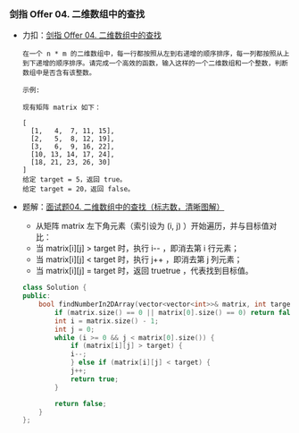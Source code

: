 ### 剑指 Offer 04. 二维数组中的查找

+ 力扣：[剑指 Offer 04. 二维数组中的查找](https://leetcode-cn.com/problems/er-wei-shu-zu-zhong-de-cha-zhao-lcof/)

  ```
  在一个 n * m 的二维数组中，每一行都按照从左到右递增的顺序排序，每一列都按照从上到下递增的顺序排序。请完成一个高效的函数，输入这样的一个二维数组和一个整数，判断数组中是否含有该整数。
  
  示例:
  
  现有矩阵 matrix 如下：
  
  [
    [1,   4,  7, 11, 15],
    [2,   5,  8, 12, 19],
    [3,   6,  9, 16, 22],
    [10, 13, 14, 17, 24],
    [18, 21, 23, 26, 30]
  ]
  给定 target = 5，返回 true。
  给定 target = 20，返回 false。
  ```

+ 题解：[面试题04. 二维数组中的查找（标志数，清晰图解）](https://leetcode-cn.com/problems/er-wei-shu-zu-zhong-de-cha-zhao-lcof/solution/mian-shi-ti-04-er-wei-shu-zu-zhong-de-cha-zhao-zuo/)

  + 从矩阵 matrix 左下角元素（索引设为 (i, j) ）开始遍历，并与目标值对比：
  + 当 matrix[i][j] > target 时，执行 i-- ，即消去第 i 行元素；
  + 当 matrix[i][j] < target 时，执行 j++ ，即消去第 j 列元素；
  + 当 matrix[i][j] = target 时，返回 truetrue ，代表找到目标值。

  ```c++
  class Solution {
  public:
      bool findNumberIn2DArray(vector<vector<int>>& matrix, int target) {
          if (matrix.size() == 0 || matrix[0].size() == 0) return false;
          int i = matrix.size() - 1;
          int j = 0;
          while (i >= 0 && j < matrix[0].size()) {
              if (matrix[i][j] > target) {
              i--;
              } else if (matrix[i][j] < target) {
              j++;
              return true;
          }
  
          return false;
      }
  };
  ```

  